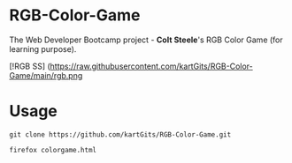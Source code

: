 # RGB-Color-Game
The Web Developer Bootcamp project - **Colt Steele**'s RGB Color Game (for learning purpose).

[!RGB SS] (https://raw.githubusercontent.com/kartGits/RGB-Color-Game/main/rgb.png

# Usage
<pre>
<code>git clone https://github.com/kartGits/RGB-Color-Game.git

firefox colorgame.html
  </code>
</pre>
